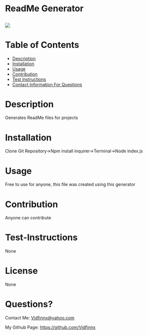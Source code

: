 # ReadMe Generator
  <a href="https://img.shields.io/badge/License-None-brightgreen"><img src="https://img.shields.io/badge/License-None-brightgreen"></a>
  ----
  # Table of Contents
  - [Description](#description)
  - [Installation](#installation)
  - [Usage](#usage)
  - [Contribution](#contribution)
  - [Test Instructions](#test-instructions)
  - [Contact Information For Questions](#Questions?)
  # Description
  Generates ReadMe files for projects
  # Installation
  Clone Git Repository->Npm install inquirer->Terminal->Node index.js
  # Usage
  Free to use for anyone, this file was created using this generator
  # Contribution
  Anyone can contribute
  # Test-Instructions
  None
  # License
  None
  # Questions?
  Contact Me: Vidfinnx@yahoo.com

  My Github Page: https://github.com/Vidfinnx

  
  